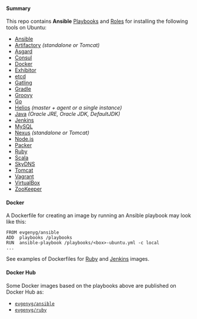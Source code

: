 #### Summary

This repo contains **Ansible** [Playbooks](https://github.com/evgeny-goldin/playbooks/tree/master/playbooks) and [Roles](https://github.com/evgeny-goldin/playbooks/tree/master/playbooks/roles) for installing the following tools on Ubuntu:

* [Ansible](http://www.ansible.com/)
* [Artifactory](http://www.jfrog.com/artifactory/) _(standalone or Tomcat)_
* [Asgard](https://github.com/Netflix/asgard)
* [Consul](https://www.consul.io/)
* [Docker](https://www.docker.com/)
* [Exhibitor](https://github.com/Netflix/exhibitor)
* [etcd](https://github.com/coreos/etcd)
* [Gatling](http://gatling.io/)
* [Gradle](https://www.gradle.org/)
* [Groovy](http://groovy.codehaus.org/)
* [Go](https://golang.org/)
* [Helios](https://github.com/spotify/helios) _(master + agent or a single instance)_
* [Java](http://www.oracle.com/technetwork/java/index.html) _(Oracle JRE, Oracle JDK, DefaultJDK)_
* [Jenkins](https://jenkins-ci.org/)
* [MySQL](https://www.mysql.com/)
* [Nexus](http://www.sonatype.org/nexus/) _(standalone or Tomcat)_
* [Node.js](https://nodejs.org/)
* [Packer](https://www.packer.io/)
* [Ruby](https://www.ruby-lang.org/en/)
* [Scala](http://www.scala-lang.org/)
* [SkyDNS](https://github.com/skynetservices/skydns)
* [Tomcat](https://tomcat.apache.org/)
* [Vagrant](https://www.vagrantup.com/)
* [VirtualBox](https://www.virtualbox.org/)
* [ZooKeeper](https://zookeeper.apache.org/)

#### Docker

A Dockerfile for creating an image by running an Ansible playbook may look like this:

    FROM evgenyg/ansible
    ADD  playbooks /playbooks
    RUN  ansible-playbook /playbooks/<box>-ubuntu.yml -c local
    ...

See examples of Dockerfiles for [Ruby](https://github.com/evgeny-goldin/playbooks/blob/master/docker/ruby/Dockerfile) and [Jenkins](https://github.com/evgeny-goldin/playbooks/blob/master/docker/jenkins/Dockerfile) images.

#### Docker Hub

Some Docker images based on the playbooks above are published on Docker Hub as:

* [`evgenyg/ansible`](https://registry.hub.docker.com/u/evgenyg/ansible/)
* [`evgenyg/ruby`](https://registry.hub.docker.com/u/evgenyg/ruby/)
